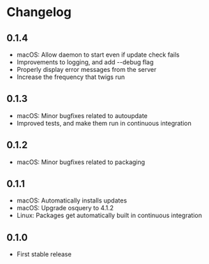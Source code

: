 # Changelog

## 0.1.4

* macOS: Allow daemon to start even if update check fails
* Improvements to logging, and add --debug flag
* Properly display error messages from the server
* Increase the frequency that twigs run

## 0.1.3

* macOS: Minor bugfixes related to autoupdate
* Improved tests, and make them run in continuous integration

## 0.1.2

* macOS: Minor bugfixes related to packaging

## 0.1.1

* macOS: Automatically installs updates
* macOS: Upgrade osquery to 4.1.2
* Linux: Packages get automatically built in continuous integration

## 0.1.0

* First stable release
